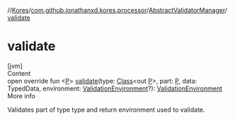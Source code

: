//[Kores](../../index.md)/[com.github.jonathanxd.kores.processor](../index.md)/[AbstractValidatorManager](index.md)/[validate](validate.md)



# validate  
[jvm]  
Content  
open override fun <[P](validate.md)> [validate](validate.md)(type: [Class](https://docs.oracle.com/javase/8/docs/api/java/lang/Class.html)<out [P](validate.md)>, part: [P](validate.md), data: TypedData, environment: [ValidationEnvironment](../-validation-environment/index.md)?): [ValidationEnvironment](../-validation-environment/index.md)  
More info  


Validates part of type type and return environment used to validate.

  




